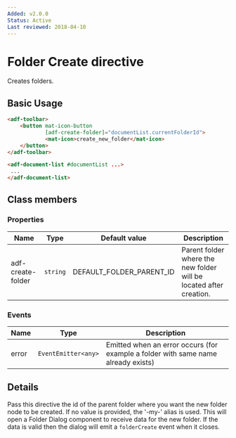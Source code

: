 ```yaml
---
Added: v2.0.0
Status: Active
Last reviewed: 2018-04-10
---
```


# Folder Create directive

Creates folders.

## Basic Usage

```html
<adf-toolbar>
    <button mat-icon-button
            [adf-create-folder]="documentList.currentFolderId">
            <mat-icon>create_new_folder</mat-icon>
    </button>
</adf-toolbar>

<adf-document-list #documentList ...>
 ...
</adf-document-list>
```

## Class members

### Properties

| Name | Type | Default value | Description |
| -- | -- | -- | -- |
| adf-create-folder | `string` |  DEFAULT_FOLDER_PARENT_ID | Parent folder where the new folder will be located after creation. |

### Events

| Name | Type | Description |
| -- | -- | -- |
| error | `EventEmitter<any>` | Emitted when an error occurs (for example a folder with same name already exists) |

## Details

Pass this directive the id of the parent folder where you want the new folder node to be created.
If no value is provided, the '-my-' alias is used.
This will open a Folder Dialog component to receive data for the new folder. If the data is valid
then the dialog will emit a `folderCreate` event when it closes.
